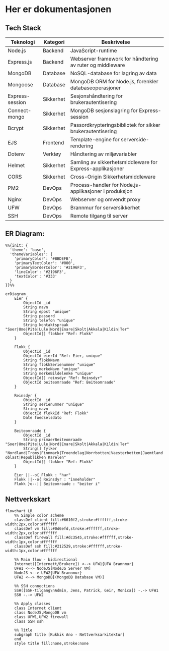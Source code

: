# Her er dokumentasjonen

## Tech Stack

| Teknologi | Kategori | Beskrivelse |
|-----------|----------|-------------|
| Node.js | Backend | JavaScript-runtime |
| Express.js | Backend | Webserver framework for håndtering av ruter og middleware |
| MongoDB | Database | NoSQL-database for lagring av data |
| Mongoose | Database | MongoDB ORM for Node.js, forenkler databaseoperasjoner |
| Express-session | Sikkerhet | Sesjonshåndtering for brukerautentisering |
| Connect-mongo | Sikkerhet | MongoDB sesjonslagring for Express-session |
| Bcrypt | Sikkerhet | Passordkrypteringsbibliotek for sikker brukerautentisering |
| EJS | Frontend | Template-engine for serverside-rendering |
| Dotenv | Verktøy | Håndtering av miljøvariabler |
| Helmet | Sikkerhet | Samling av sikkerhetsmiddleware for Express-applikasjoner |
| CORS | Sikkerhet | Cross-Origin Sikkerhetsmiddleware |
| PM2 | DevOps | Process-handler for Node.js-applikasjoner i produksjon |
| Nginx | DevOps | Webserver og omvendt proxy |
| UFW | DevOps | Brannmur for serversikkerhet |
| SSH | DevOps | Remote tilgang til server |

## ER Diagram:

```mermaid
%%{init: {
  'theme': 'base',
  'themeVariables': {
    'primaryColor': '#BBDEFB',
    'primaryTextColor': '#000',
    'primaryBorderColor': '#2196F3',
    'lineColor': '#2196F3',
    'textColor': '#333'
  }
}}%%

erDiagram
    Eier {
        ObjectId _id
        String navn
        String epost "unique"
        String passord
        String telefon "unique"
        String kontaktspraak "Soer|Ume|Pite|Lule|Nord|Enare|Skolt|Akkala|Kildin|Ter"
        ObjectId[] flokker "Ref: Flokk"
    }
    
    Flokk {
        ObjectId _id
        ObjectId eierId "Ref: Eier, unique"
        String flokkNavn
        String flokkSerienummer "unique"
        String merkeNavn "unique"
        String merkeBildelenke "unique"
        ObjectId[] reinsdyr "Ref: Reinsdyr"
        ObjectId beiteomraade "Ref: Beiteomraade"
    }
    
    Reinsdyr {
        ObjectId _id
        String serienummer "unique"
        String navn
        ObjectId flokkId "Ref: Flokk"
        Date foedselsdato
    }

    Beiteomraade {
        ObjectId _id
        String primaerBeiteomraade "Soer|Ume|Pite|Lule|Nord|Enare|Skolt|Akkala|Kildin|Ter"
        String[] fylker "Nordland|Troms|Finnmark|Troendelag|Norrbotten|Vaesterbotten|Jaemtland|Vaesternorrland|Lappi|Murmansk oblast|Republikken Karelen"
        ObjectId[] flokker "Ref: Flokk"
    }

    Eier ||--o{ Flokk : "har"
    Flokk ||--o{ Reinsdyr : "inneholder"
    Flokk }o--|| Beiteomraade : "beiter i"
```

## Nettverkskart
```mermaid
flowchart LR
    %% Simple color scheme
    classDef client fill:#6610f2,stroke:#ffffff,stroke-width:2px,color:#ffffff
    classDef vm fill:#0d6efd,stroke:#ffffff,stroke-width:2px,color:#ffffff
    classDef firewall fill:#dc3545,stroke:#ffffff,stroke-width:1px,color:#ffffff
    classDef ssh fill:#212529,stroke:#ffffff,stroke-width:1px,color:#ffffff

    %% Main flow - bidirectional
    Internet([Internett/Brukere]) <--> UFW1{UFW Brannmur}
    UFW1 <--> NodeJS[NodeJS Server VM]
    NodeJS <--> UFW2{UFW Brannmur}
    UFW2 <--> MongoDB[(MongoDB Database VM)]
    
    %% SSH connections
    SSH([SSH-tilgang\nAdmin, Jens, Patrick, Geir, Monica]) -.-> UFW1
    SSH -.-> UFW2
    
    %% Apply classes
    class Internet client
    class NodeJS,MongoDB vm
    class UFW1,UFW2 firewall
    class SSH ssh

    %% Title
    subgraph title [Kukkik Ano - Nettverksarkitektur]
    end
    style title fill:none,stroke:none
```
